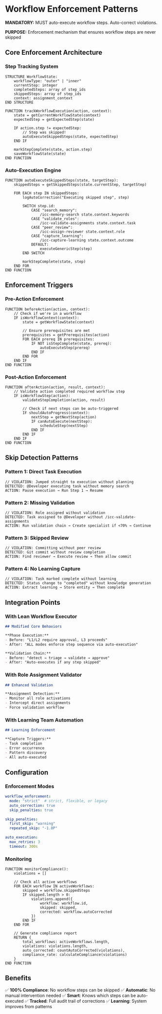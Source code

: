 # Workflow Enforcement Patterns

**MANDATORY:** MUST auto-execute workflow steps. Auto-correct violations.

**PURPOSE:** Enforcement mechanism that ensures workflow steps are never skipped

## Core Enforcement Architecture

### Step Tracking System
```pseudocode
STRUCTURE WorkflowState:
    workflowType: "outer" | "inner"
    currentStep: integer
    completedSteps: array of step_ids
    skippedSteps: array of step_ids
    context: assignment_context
END STRUCTURE

FUNCTION trackWorkflowExecution(action, context):
    state = getCurrentWorkflowState(context)
    expectedStep = getExpectedStep(state)
    
    IF action.step != expectedStep:
        // Step was skipped!
        autoExecuteSkippedSteps(state, expectedStep)
    END IF
    
    markStepComplete(state, action.step)
    saveWorkflowState(state)
END FUNCTION
```

### Auto-Execution Engine
```pseudocode
FUNCTION autoExecuteSkippedSteps(state, targetStep):
    skippedSteps = getSkippedSteps(state.currentStep, targetStep)
    
    FOR EACH step IN skippedSteps:
        logAutoCorrection("Executing skipped step", step)
        
        SWITCH step.id:
            CASE "search_memory":
                /icc-memory-search state.context.keywords
            CASE "validate_roles":
                /icc-validate-assignments state.context.task
            CASE "peer_review":
                /icc-assign-reviewer state.context.role
            CASE "capture_learning":
                /icc-capture-learning state.context.outcome
            DEFAULT:
                executeGenericStep(step)
        END SWITCH
        
        markStepComplete(state, step)
    END FOR
END FUNCTION
```

## Enforcement Triggers

### Pre-Action Enforcement
```pseudocode
FUNCTION beforeAction(action, context):
    // Check if we're in a workflow
    IF isWorkflowContext(context):
        state = getWorkflowState(context)
        
        // Ensure prerequisites are met
        prerequisites = getPrerequisites(action)
        FOR EACH prereq IN prerequisites:
            IF NOT isStepComplete(state, prereq):
                autoExecuteStep(prereq)
            END IF
        END FOR
    END IF
END FUNCTION
```

### Post-Action Enforcement
```pseudocode
FUNCTION afterAction(action, result, context):
    // Validate action completed required workflow step
    IF isWorkflowStep(action):
        validateStepCompletion(action, result)
        
        // Check if next steps can be auto-triggered
        IF shouldAutoProgress(context):
            nextStep = getNextStep(action)
            IF canAutoExecute(nextStep):
                scheduleStep(nextStep)
            END IF
        END IF
    END IF
END FUNCTION
```

## Skip Detection Patterns

### Pattern 1: Direct Task Execution
```pseudocode
// VIOLATION: Jumped straight to execution without planning
DETECTED: @Developer executing task without memory search
ACTION: Pause execution → Run Step 1 → Resume
```

### Pattern 2: Missing Validation
```pseudocode
// VIOLATION: Role assigned without validation
DETECTED: Task assigned to @Developer without /icc-validate-assignments
ACTION: Run validation chain → Create specialist if <70% → Continue
```

### Pattern 3: Skipped Review
```pseudocode
// VIOLATION: Committing without peer review
DETECTED: Git commit without review completion
ACTION: Find reviewer → Execute review → Then allow commit
```

### Pattern 4: No Learning Capture
```pseudocode
// VIOLATION: Task marked complete without learning
DETECTED: Status change to "completed" without knowledge generation
ACTION: Extract learning → Store entity → Then complete
```

## Integration Points

### With Lean Workflow Executor
```markdown
## Modified Core Behaviors

**Phase Execution:** 
- Before: "L1/L2 require approval, L3 proceeds"
- After: "ALL modes enforce step sequence via auto-execution"

**Validation Chain:**
- Before: "detect → triage → validate → approve"  
- After: "Auto-executes if any step skipped"
```

### With Role Assignment Validator
```markdown
## Enhanced Validation

**Assignment Detection:**
- Monitor all role activations
- Intercept direct assignments
- Force validation workflow
```

### With Learning Team Automation
```markdown
## Learning Enforcement

**Capture Triggers:**
- Task completion
- Error occurrence  
- Pattern discovery
- All auto-executed
```

## Configuration

### Enforcement Modes
```yaml
workflow_enforcement:
  mode: "strict"  # strict, flexible, or legacy
  auto_correction: true
  skip_penalties: true
  
skip_penalties:
  first_skip: "warning"
  repeated_skip: "-1.0P"
  
auto_execution:
  max_retries: 3
  timeout: 300s
```

### Monitoring
```pseudocode
FUNCTION monitorCompliance():
    violations = []
    
    // Check all active workflows
    FOR EACH workflow IN activeWorkflows:
        skipped = workflow.skippedSteps
        IF skipped.length > 0:
            violations.append({
                workflow: workflow.id,
                skipped: skipped,
                corrected: workflow.autoCorrected
            })
        END IF
    END FOR
    
    // Generate compliance report
    RETURN {
        total_workflows: activeWorkflows.length,
        violations: violations.length,
        auto_corrected: countAutoCorrected(violations),
        compliance_rate: calculateCompliance(violations)
    }
END FUNCTION
```

## Benefits

✅ **100% Compliance**: No workflow steps can be skipped
✅ **Automatic**: No manual intervention needed
✅ **Smart**: Knows which steps can be auto-executed
✅ **Tracked**: Full audit trail of corrections
✅ **Learning**: System improves from patterns